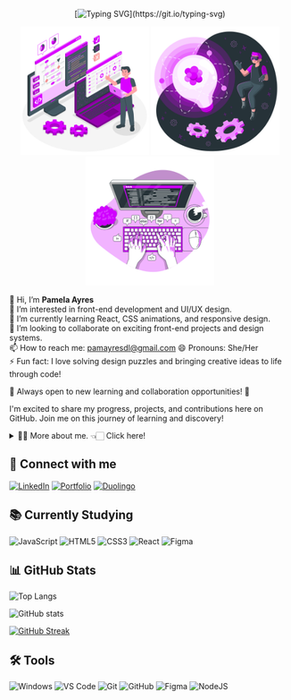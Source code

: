 <div align="center">

[![Typing SVG](https://readme-typing-svg.demolab.com?font=Fira+Code&weight=600&pause=1000&color=AD11FF&center=true&vCenter=true&random=false&width=435&lines=%F0%9F%92%9C+Welcome+to+my+GitHub%2C+feel+free!!)](https://git.io/typing-svg)
</div>

<div align="center">


<img src="assets\images\Programmer-amico.png" alt="Programmer amico" min-width="200px" max-width="200px" width="230px" >
<img src="assets\images\Innovation-amico.png" alt="Innovation amico" min-width="200px" max-width="200px" width="230px" >
<img src="assets\images\Code-typing-bro.png" alt="Code Typing" min-width="200px" max-width="200px" width="230px" >
</div>



<div align="left">

👋 Hi, I’m **Pamela Ayres**  
👀 I’m interested in front-end development and UI/UX design.  
🌱 I’m currently learning React, CSS animations, and responsive design.  
💞️ I’m looking to collaborate on exciting front-end projects and design systems.  
📫 How to reach me: pamayresdl@gmail.com 
😄 Pronouns: She/Her  
⚡ Fun fact: I love solving design puzzles and bringing creative ideas to life through code!  

💼 Always open to new learning and collaboration opportunities! 🚀

I'm excited to share my progress, projects, and contributions here on GitHub. Join me on this journey of learning and discovery!

</div>

<details>
  <summary>👨‍💻 More about me. 👈🏻 Click here! </summary>

  - 🌱 I’m currently studying at Estácio College - ADS (Systems Analysis and Development) and taking courses at DIO - Digital Innovation One.<br/>
  - 🔭 I'm looking for my first job opportunity. My dream is to work in front-end development and design systems.<br/>
</details>

## 👋 Connect with me
[![LinkedIn](https://img.shields.io/badge/LinkedIn-0077B5?style=for-the-badge&logo=linkedin&logoColor=white)](https://www.linkedin.com/in/pamela-ayres-a945b018b/)
[![Portfolio](https://img.shields.io/badge/Portfolio-000?style=for-the-badge&logo=google-chrome&logoColor=white)](https://www.pamela-ayres.dev) 
[![Duolingo](https://img.shields.io/badge/Duolingo-%234DC730.svg?style=for-the-badge&logo=Duolingo&logoColor=white)](https://www.duolingo.com/profile/PamelaAyre3)

## 📚 Currently Studying
![JavaScript](https://img.shields.io/badge/JavaScript-F7DF1E?style=for-the-badge&logo=javascript&logoColor=black) 
![HTML5](https://img.shields.io/badge/HTML5-E34F26?style=for-the-badge&logo=html5&logoColor=white) 
![CSS3](https://img.shields.io/badge/CSS3-1572B6?style=for-the-badge&logo=css3&logoColor=white) 
![React](https://img.shields.io/badge/React-61DAFB?style=for-the-badge&logo=react&logoColor=black) 
![Figma](https://img.shields.io/badge/Figma-000000?style=for-the-badge&logo=figma&logoColor=white)

## 📊 GitHub Stats

![Top Langs](https://github-readme-stats.vercel.app/api/top-langs/?username=Pamela-Ayres&theme=midnight-purple&layout=compact&bg_color=000&border_color=8300ff&text_color=FFF)

![GitHub stats](https://github-readme-stats.vercel.app/api?username=Pamela-Ayres&hide_title=true&border_color=8300ff&theme=midnight-purple&show_icons=true)

[![GitHub Streak](https://streak-stats.demolab.com/?user=Pamela-Ayres&theme=midnight-purple&background=000&border=8300ff&dates=FFF)](https://git.io/streak-stats)

## 🛠️ Tools

![Windows](https://img.shields.io/badge/Windows-000?style=for-the-badge&logo=windows&logoColor=2CA5E0)
![VS Code](https://img.shields.io/badge/VSCode-007ACC?style=for-the-badge&logo=visual-studio-code&logoColor=white) 
![Git](https://img.shields.io/badge/GIT-E44C30?style=for-the-badge&logo=git&logoColor=white) 
![GitHub](https://img.shields.io/badge/-GitHub-181717?style=for-the-badge&logo=github)
![Figma](https://img.shields.io/badge/Figma-696969?style=for-the-badge&logo=figma&logoColor=white)
![NodeJS](https://img.shields.io/badge/node.js-6DA55F?style=for-the-badge&logo=node.js&logoColor=white)
